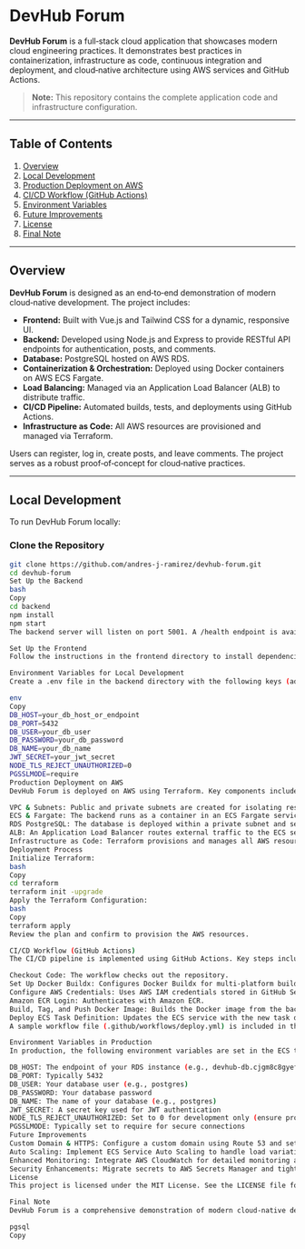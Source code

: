 # DevHub Forum

**DevHub Forum** is a full‐stack cloud application that showcases modern cloud engineering practices. It demonstrates best practices in containerization, infrastructure as code, continuous integration and deployment, and cloud‑native architecture using AWS services and GitHub Actions.

> **Note:** This repository contains the complete application code and infrastructure configuration.

---

## Table of Contents

1. [Overview](#overview)
2. [Local Development](#local-development)
3. [Production Deployment on AWS](#production-deployment-on-aws)
4. [CI/CD Workflow (GitHub Actions)](#cicd-workflow-github-actions)
5. [Environment Variables](#environment-variables)
6. [Future Improvements](#future-improvements)
7. [License](#license)
8. [Final Note](#final-note)

---

## Overview

**DevHub Forum** is designed as an end‑to‑end demonstration of modern cloud‑native development. The project includes:

- **Frontend:** Built with Vue.js and Tailwind CSS for a dynamic, responsive UI.
- **Backend:** Developed using Node.js and Express to provide RESTful API endpoints for authentication, posts, and comments.
- **Database:** PostgreSQL hosted on AWS RDS.
- **Containerization & Orchestration:** Deployed using Docker containers on AWS ECS Fargate.
- **Load Balancing:** Managed via an Application Load Balancer (ALB) to distribute traffic.
- **CI/CD Pipeline:** Automated builds, tests, and deployments using GitHub Actions.
- **Infrastructure as Code:** All AWS resources are provisioned and managed via Terraform.

Users can register, log in, create posts, and leave comments. The project serves as a robust proof‑of‑concept for cloud‑native practices.

---

## Local Development

To run DevHub Forum locally:

### Clone the Repository

```bash
git clone https://github.com/andres-j-ramirez/devhub-forum.git
cd devhub-forum
Set Up the Backend
bash
Copy
cd backend
npm install
npm start
The backend server will listen on port 5001. A /health endpoint is available for health checks.

Set Up the Frontend
Follow the instructions in the frontend directory to install dependencies and start the development server.

Environment Variables for Local Development
Create a .env file in the backend directory with the following keys (adjust values as needed):

env
Copy
DB_HOST=your_db_host_or_endpoint
DB_PORT=5432
DB_USER=your_db_user
DB_PASSWORD=your_db_password
DB_NAME=your_db_name
JWT_SECRET=your_jwt_secret
NODE_TLS_REJECT_UNAUTHORIZED=0
PGSSLMODE=require
Production Deployment on AWS
DevHub Forum is deployed on AWS using Terraform. Key components include:

VPC & Subnets: Public and private subnets are created for isolating resources.
ECS & Fargate: The backend runs as a container in an ECS Fargate service.
RDS PostgreSQL: The database is deployed within a private subnet and secured by a dedicated security group.
ALB: An Application Load Balancer routes external traffic to the ECS service.
Infrastructure as Code: Terraform provisions and manages all AWS resources.
Deployment Process
Initialize Terraform:
bash
Copy
cd terraform
terraform init -upgrade
Apply the Terraform Configuration:
bash
Copy
terraform apply
Review the plan and confirm to provision the AWS resources.

CI/CD Workflow (GitHub Actions)
The CI/CD pipeline is implemented using GitHub Actions. Key steps include:

Checkout Code: The workflow checks out the repository.
Set Up Docker Buildx: Configures Docker Buildx for multi‑platform builds.
Configure AWS Credentials: Uses AWS IAM credentials stored in GitHub Secrets.
Amazon ECR Login: Authenticates with Amazon ECR.
Build, Tag, and Push Docker Image: Builds the Docker image from the backend directory, tags it, and pushes it to ECR.
Deploy ECS Task Definition: Updates the ECS service with the new task definition.
A sample workflow file (.github/workflows/deploy.yml) is included in the repository.

Environment Variables in Production
In production, the following environment variables are set in the ECS task definition (or managed via AWS Secrets Manager):

DB_HOST: The endpoint of your RDS instance (e.g., devhub-db.cjgm8c8gyefy.us-east-2.rds.amazonaws.com)
DB_PORT: Typically 5432
DB_USER: Your database user (e.g., postgres)
DB_PASSWORD: Your database password
DB_NAME: The name of your database (e.g., postgres)
JWT_SECRET: A secret key used for JWT authentication
NODE_TLS_REJECT_UNAUTHORIZED: Set to 0 for development only (ensure proper TLS verification in production)
PGSSLMODE: Typically set to require for secure connections
Future Improvements
Custom Domain & HTTPS: Configure a custom domain using Route 53 and set up an ACM certificate for HTTPS.
Auto Scaling: Implement ECS Service Auto Scaling to handle load variations.
Enhanced Monitoring: Integrate AWS CloudWatch for detailed monitoring and alerting.
Security Enhancements: Migrate secrets to AWS Secrets Manager and tighten IAM policies.
License
This project is licensed under the MIT License. See the LICENSE file for details.

Final Note
DevHub Forum is a comprehensive demonstration of modern cloud‑native development practices. The project leverages Docker and AWS ECS Fargate for containerization and orchestration, Terraform for infrastructure as code, and GitHub Actions for continuous deployment. This repository includes both the application code and the infrastructure configuration, showcasing an end‑to‑end cloud engineering solution.

pgsql
Copy
